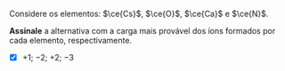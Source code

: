 Considere os elementos: $\ce{Cs}$, $\ce{O}$, $\ce{Ca}$ e $\ce{N}$.

**Assinale** a alternativa com a carga mais provável dos íons formados por cada elemento, respectivamente.

- [x] $+1$; $-2$; $+2$; $-3$

